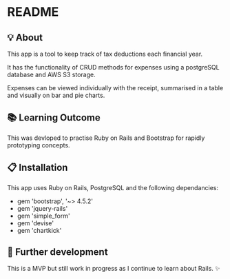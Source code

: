 # README

## :bulb: About 
This app is a tool to keep track of tax deductions each financial year.

It has the functionality of CRUD methods for expenses using a postgreSQL database and AWS S3 storage.

Expenses can be viewed individually with the receipt, summarised in a table and visually on bar and pie charts. 

## :books: Learning Outcome

This was devloped to practise Ruby on Rails and Bootstrap for rapidly prototyping concepts.

## :clipboard: Installation

This app uses Ruby on Rails, PostgreSQL and the following dependancies:
- gem 'bootstrap', '~> 4.5.2'
- gem 'jquery-rails'
- gem 'simple_form'
- gem 'devise'
- gem 'chartkick'

## :construction: Further development

This is a MVP but still work in progress as I continue to learn about Rails. :sparkles:
